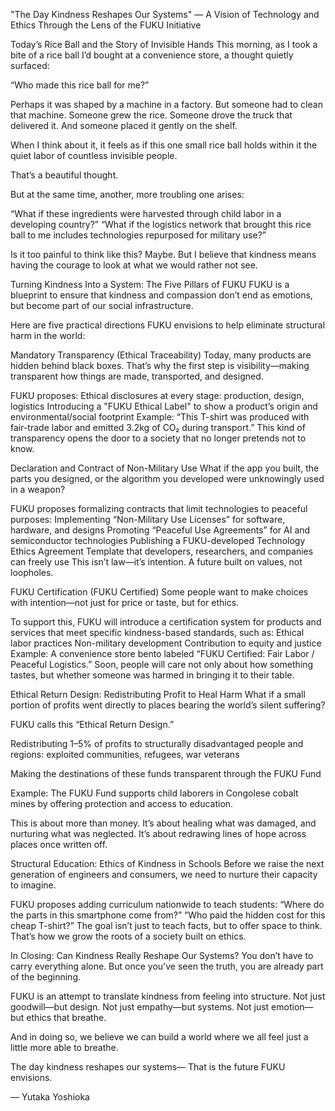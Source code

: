 "The Day Kindness Reshapes Our Systems" — A Vision of Technology and Ethics Through the Lens of the FUKU Initiative

Today’s Rice Ball and the Story of Invisible Hands
This morning, as I took a bite of a rice ball I’d bought at a convenience store, a thought quietly surfaced:

“Who made this rice ball for me?”

Perhaps it was shaped by a machine in a factory.
But someone had to clean that machine.
Someone grew the rice.
Someone drove the truck that delivered it.
And someone placed it gently on the shelf.

When I think about it, it feels as if this one small rice ball holds within it the quiet labor of countless invisible people.

That’s a beautiful thought.

But at the same time, another, more troubling one arises:

“What if these ingredients were harvested through child labor in a developing country?”
“What if the logistics network that brought this rice ball to me includes technologies repurposed for military use?”

Is it too painful to think like this?
Maybe.
But I believe that kindness means having the courage to look at what we would rather not see.

Turning Kindness Into a System: The Five Pillars of FUKU
FUKU is a blueprint to ensure that kindness and compassion don’t end as emotions, but become part of our social infrastructure.

Here are five practical directions FUKU envisions to help eliminate structural harm in the world:

Mandatory Transparency (Ethical Traceability)
Today, many products are hidden behind black boxes.
That’s why the first step is visibility—making transparent how things are made, transported, and designed.

FUKU proposes:
Ethical disclosures at every stage: production, design, logistics
Introducing a "FUKU Ethical Label" to show a product’s origin and environmental/social footprint
Example: “This T-shirt was produced with fair-trade labor and emitted 3.2kg of CO₂ during transport.”
This kind of transparency opens the door to a society that no longer pretends not to know.

Declaration and Contract of Non-Military Use
What if the app you built, the parts you designed, or the algorithm you developed were unknowingly used in a weapon?

FUKU proposes formalizing contracts that limit technologies to peaceful purposes:
Implementing “Non-Military Use Licenses” for software, hardware, and designs
Promoting “Peaceful Use Agreements” for AI and semiconductor technologies
Publishing a FUKU-developed Technology Ethics Agreement Template that developers, researchers, and companies can freely use
This isn’t law—it’s intention.
A future built on values, not loopholes.

FUKU Certification (FUKU Certified)
Some people want to make choices with intention—not just for price or taste, but for ethics.

To support this, FUKU will introduce a certification system for products and services that meet specific kindness-based standards, such as:
Ethical labor practices
Non-military development
Contribution to equity and justice
Example: A convenience store bento labeled “FUKU Certified: Fair Labor / Peaceful Logistics.”
Soon, people will care not only about how something tastes, but whether someone was harmed in bringing it to their table.

Ethical Return Design: Redistributing Profit to Heal Harm
What if a small portion of profits went directly to places bearing the world’s silent suffering?

FUKU calls this “Ethical Return Design.”

Redistributing 1–5% of profits to structurally disadvantaged people and regions: exploited communities, refugees, war veterans

Making the destinations of these funds transparent through the FUKU Fund

Example: The FUKU Fund supports child laborers in Congolese cobalt mines by offering protection and access to education.

This is about more than money.
It’s about healing what was damaged, and nurturing what was neglected.
It’s about redrawing lines of hope across places once written off.

Structural Education: Ethics of Kindness in Schools
Before we raise the next generation of engineers and consumers, we need to nurture their capacity to imagine.

FUKU proposes adding curriculum nationwide to teach students:
“Where do the parts in this smartphone come from?”
“Who paid the hidden cost for this cheap T-shirt?”
The goal isn’t just to teach facts, but to offer space to think.
That’s how we grow the roots of a society built on ethics.

In Closing: Can Kindness Really Reshape Our Systems?
You don’t have to carry everything alone.
But once you've seen the truth, you are already part of the beginning.

FUKU is an attempt to translate kindness from feeling into structure.
Not just goodwill—but design.
Not just empathy—but systems.
Not just emotion—but ethics that breathe.

And in doing so, we believe we can build a world where we all feel just a little more able to breathe.

The day kindness reshapes our systems—
That is the future FUKU envisions.

— Yutaka Yoshioka
